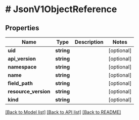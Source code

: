 # # JsonV1ObjectReference

## Properties

Name | Type | Description | Notes
------------ | ------------- | ------------- | -------------
**uid** | **string** |  | [optional]
**api_version** | **string** |  | [optional]
**namespace** | **string** |  | [optional]
**name** | **string** |  | [optional]
**field_path** | **string** |  | [optional]
**resource_version** | **string** |  | [optional]
**kind** | **string** |  | [optional]

[[Back to Model list]](../../README.md#models) [[Back to API list]](../../README.md#endpoints) [[Back to README]](../../README.md)
